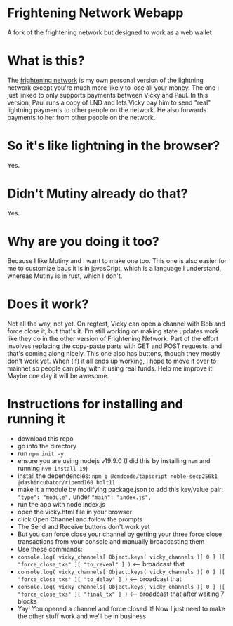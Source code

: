 # Frightening Network Webapp
A fork of the frightening network but designed to work as a web wallet

# What is this?

The [frightening network](https://github.com/supertestnet/frightening-network) is my own personal version of the lightning network except you're much more likely to lose all your money. The one I just linked to only supports payments between Vicky and Paul. In this version, Paul runs a copy of LND and lets Vicky pay him to send "real" lightning payments to other people on the network. He also forwards payments to her from other people on the network.

# So it's like lightning in the browser?

Yes.

# Didn't Mutiny already do that?

Yes.

# Why are you doing it too?

Because I like Mutiny and I want to make one too. This one is also easier for me to customize baus it is in javasCript, which is a language I understand, whereas Mutiny is in rust, which I don't.

# Does it work?

Not all the way, not yet. On regtest, Vicky can open a channel with Bob and force close it, but that's it. I'm still working on making state updates work like they do in the other version of Frightening Network. Part of the effort involves replacing the copy-paste parts with GET and POST requests, and that's coming along nicely. This one also has buttons, though they mostly don't work yet. When (if) it all ends up working, I hope to move it over to mainnet so people can play with it using real funds. Help me improve it! Maybe one day it will be awesome.

# Instructions for installing and running it

- download this repo
- go into the directory
- run `npm init -y`
- ensure you are using nodejs v19.9.0 (I did this by installing `nvm` and running `nvm install 19`)
- install the dependencies: `npm i @cmdcode/tapscript noble-secp256k1 @dashincubator/ripemd160 bolt11`
- make it a module by modifying package.json to add this key/value pair: `"type": "module",` under `"main": "index.js",`
- run the app with node index.js
- open the vicky.html file in your browser
- click Open Channel and follow the prompts
- The Send and Receive buttons don't work yet
- But you can force close your channel by getting your three force close transactions from your console and manually broadcasting them
- Use these commands:
- `console.log( vicky_channels[ Object.keys( vicky_channels )[ 0 ] ][ "force_close_txs" ][ "to_reveal" ] )` <-- broadcast that
- `console.log( vicky_channels[ Object.keys( vicky_channels )[ 0 ] ][ "force_close_txs" ][ "to_delay" ] )` <-- broadcast that
- `console.log( vicky_channels[ Object.keys( vicky_channels )[ 0 ] ][ "force_close_txs" ][ "final_tx" ] )` <-- broadcast that after waiting 7 blocks
- Yay! You opened a channel and force closed it! Now I just need to make the other stuff work and we'll be in business
